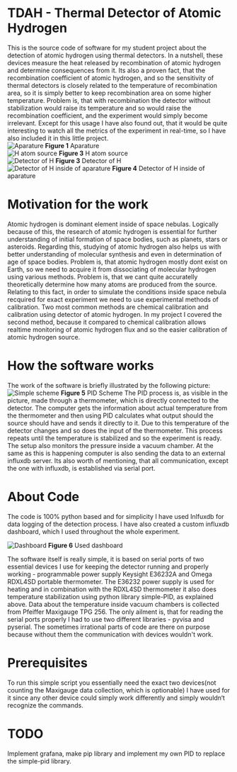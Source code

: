 # TDAH - Thermal Detector of Atomic Hydrogen
This is the source code of software for my student project about the detection of atomic hydrogen using thermal detectors. In a nutshell, these devices measure the heat released by recombination of atomic hydrogen and determine consequences from it. Its also a proven fact, that the recombination coefficient of atomic hydrogen, and so the sensitivity of thermal detectors is closely related to the temperature of recombination area, so it is simply better to keep recombination area on some higher temperature. Problem is, that with recombination the detector without stabilization would raise its temperature and so would raise the recombination coefficient, and the experiment would simply become irrelevant. Except for this usage I have also found out, that it would be quite interesting to watch all the metrics of the experiment in real-time, so I have also included it in this little project. 
\
![Aparature](https://raw.githubusercontent.com/LLetal/DAH/main/aparature.png)
**Figure 1** Aparature\
![H atom source](https://github.com/LLetal/DAH/blob/main/20220124_154920.jpg)
**Figure 3** H atom source\
![Detector of H](https://github.com/LLetal/DAH/blob/main/2022-01-20%2009.34.26.jpg)
**Figure 3** Detector of H\
![Detector of H inside of aparature](https://github.com/LLetal/DAH/blob/main/2022-01-20%2011.50.04.jpg)
**Figure 4** Detector of H inside of aparature

# Motivation for the work 
Atomic hydrogen is dominant element inside of space nebulas. Logically because of this, the research of atomic hydrogen is essential for further understanding of initial formation of space bodies, such as planets, stars or asteroids. Regarding this, studying of atomic hydrogen also helps us with better understanding of molecular synthesis and even in determination of age of space bodies. Problem is, that atomic hydrogen mostly dont exist on Earth, so we need to acquire it from dissociating of molecular hydrogen using various methods. Problem is, that we cant quite accuratelly theoretically determine how many atoms are produced from the source. Relating to this fact, in order to simulate the conditions inside space nebula recquired for exact experiment we need to use experimental methods of calibration. Two most common methods are chemical calibration and calibration using detector of atomic hydrogen. In my project I covered the second method, because it compared to chemical calibration allows realtime monitoring of atomic hydrogen flux and so the easier calibration of atomic hydrogen source.

# How the software works

The work of the software is briefly illustrated by the following picture:
\
![Simple scheme](https://github.com/LLetal/DAH/blob/main/detector-scheme.svg)
**Figure 5** PID Scheme
The PID process is, as visible in the picture, made through a thermometer, which is directly connected to the detector. The computer gets the information about actual temperature from the thermometer and then using PID calculates what output should the source should have and sends it directly to it. Due to this temperature of the detector changes and so does the input of the thermometer. This process repeats until the temperature is stabilized and so the experiment is ready. The setup also monitors the pressure inside a vacuum chamber. At the same as this is happening computer is also sending the data to an external influxdb server. Its also worth of mentioning, that all communication, except the one with influxdb, is established via serial port.

# About Code 
The code is 100% python based and for simplicity I have used Inlfuxdb for data logging of the detection process. I have also created a custom influxdb dashboard, which I used throughout the whole experiment. 

![Dashboard](https://github.com/LLetal/DAH/blob/main/Dashboard1.0.png)
**Figure 6** Used dashboard

The software itself is really simple, it is based on serial ports of two essential devices I use for keeping the detector running and properly working - programmable power supply Keysight E36232A and Omega RDXL4SD portable thermometer. The E36232 power supply is used for heating and in combination with the RDXL4SD thermometer it also does temperature stabilization using python library simple-PID, as explained above. Data about the temperature inside vacuum chambers is collected from Pfeiffer Maxigauge TPG 256. The only ailment is, that for reading the serial ports properly I had to use two different libraries - pyvisa and pyserial. The sometimes irrational parts of code are there on purpose because without them the communication with devices wouldn't work.

# Prerequisites
To run this simple script you essentially need the exact two devices(not counting the Maxigauge data collection, which is optionable) I have used for it since any other device could simply work differently and simply wouldn‘t recognize the commands.

# TODO
Implement grafana, make pip library and implement my own PID to replace the simple-pid library.

